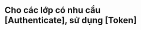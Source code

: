 <!--
    Authorize]
    public class BaseController : Controller
    {
        public override void OnActionExecuting(ActionExecutingContext context)
        {
            var sessions = context.HttpContext.Session.GetString("Token");
            if (sessions == null)
            {
                context.Result = new RedirectToActionResult("Index", "Login", null);
            }
            base.OnActionExecuting(context);
        }
    } 
-->

# Cho các lớp có nhu cầu [Authenticate], sử dụng [Token]